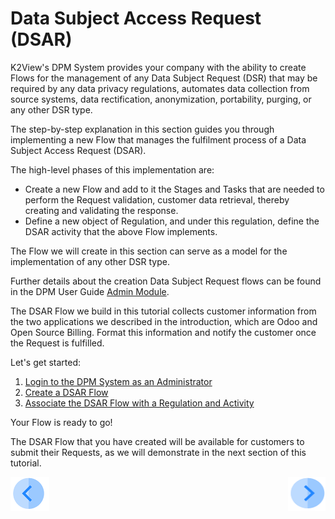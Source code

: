 # Data Subject Access Request (DSAR)

K2View's DPM System provides your company with the ability to create Flows for the management of any Data Subject Request (DSR) that may be required by any data privacy regulations, automates data collection from source systems, data rectification, anonymization, portability, purging, or any other DSR type. 

The step-by-step explanation in this section guides you through implementing a new Flow that manages the fulfilment process of a Data Subject Access Request (DSAR).  

The high-level phases of this implementation are:

- Create a new Flow and add to it the Stages and Tasks that are needed to perform the Request validation, customer data retrieval, thereby creating and validating the response.
- Define a new object of Regulation, and under this regulation, define the DSAR activity that the above Flow implements. 

The Flow we will create in this section can serve as a model for the implementation of any other DSR type. 

Further details about the creation Data Subject Request flows can be found in the DPM User Guide [Admin Module](/articles/DPM/02_Admin_Module/02_DPM_Configuration.md#dpm-configuration).

The DSAR Flow we build in this tutorial collects customer information from the two applications we described in the introduction, which are Odoo and Open Source Billing. Format this information and notify the customer once the Request is fulfilled. 

Let's get started: 

1. [Login to the DPM System as an Administrator](01_01_DSAR_login.md)  
2. [Create a DSAR Flow](01_02_00_DSAR_flow.md) 
3. [Associate the DSAR Flow with a Regulation and Activity](01_03_DSAR_associate_to_activity.md)

Your Flow is ready to go! 

The DSAR Flow that you have created will be available for customers to submit their Requests, as we will demonstrate in the next section of this tutorial. 



[![Previous](../images/Previous.png)](../README.md)[<img align="right" width="60" height="54" src="../images/Next.png">](01_01_DSAR_login.md)
